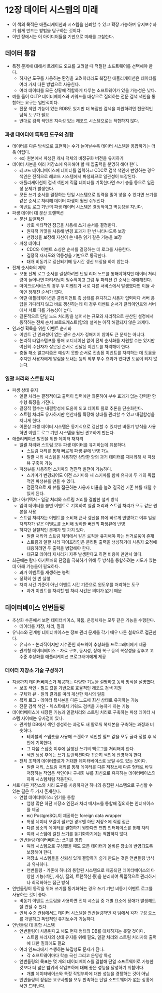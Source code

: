 # 12장 데이터 시스템의 미래

- 이 책의 목적은 애플리케이션과 시스템을 신뢰할 수 있고 확장 가능하며 유지보수하기 쉽게 만드는 방법을 탐구하는 것이다.
- 이번 장에서는 이 아이디어들을 기반으로 미래를 고찰한다.

## 데이터 통합

- 특정 문제에 대해서 트레이드 오프를 고려할 때 적절한 소프트웨어를 선택해야 한다.
    - 하지만 도구를 사용하는 환경을 고려하더라도 복잡한 애플리케이션은 데이터를 여러 가지 다른 방법으로 사용한다.
    - 여러 데이터를 모든 상황에 적합하게 다루는 소프트웨어가 있을 가능성은 낮다.
- 예를 들어 OLTP 데이터베이스와 키워드를 대상으로 질의하는 전문 검색 색인을 통합하는 요구는 일반적이다.
    - 전문 색인 기능이 있는 RDB도 있지만 더 복잡한 검색을 지원하려면 전문적인 탐색 도구가 필요
    - 반대로 검색 색인은 지속성 있는 레코드 시스템으로는 적합하지 않다.

### 파생 데이터에 특화된 도구의 결합

- 데이터를 다른 방식으로 표현하는 수가 늘어날수록 데이터 시스템을 통합하기는 더욱 어렵다.
    - ex) 원본에서 파생된 캐시 객체의 비정규화 버전을 유지하기
- 데이터 사본을 여러 저장소에 유지해야 할 때 입출력을 분명히 해야 한다.
    - 레코드 데이터베이스에 데이터를 입력하고 CDC로 검색 색인에 반영하는 경우 색인은 전적으로 레코드 시스템에서 파생되므로 일관성이 보장된다.
    - 애플리케이션이 검색 색인에 직접 데이터를 기록한다면 쓰기 충돌 등으로 일관성 문제가 발생한다.
    - 모든 쓰기 순서를 결정하는 단일 시스템으로 입력을 밀어 넣을 수 있다면 쓰기를 같은 순서로 처리해 데이터 파생이 훨씬 쉬워진다.
    - 이벤트 로그 기반의 파생 데이터 시스템은 결정적이고 멱등성을 지닌다.
- 파생 데이터 대 분산 트랜잭션
    - 분산 트랜잭션
        - 상호 배타적인 잠금을 사용해 쓰기 순서를 결정한다.
        - 원자적 커밋을 사용해 변경 효과가 한 번 나타나도록 보장
        - 선형성을 보장해 자신이 쓴 내용 읽기 같은 기능을 보장
    - 파생 데이터
        - CDC와 이벤트 소싱은 순서를 결정하는 데 로그를 사용한다.
        - 결정적 재시도와 멱등성을 기반으로 동작한다.
        - 대개 비동기로 갱신되기에 동시간 갱신 보장을 하지 않는다.
- 전체 순서화의 제약
    - 보통 전체 로그 순서를 결정하려면 단일 리더 노드를 통해야하지만 데이터 처리량이 늘어나면 파티셔닝이 필수적이고 그럼 두 파티션 간 순서는 애매해진다.
    - 마이크로서비스의 경우 두 이벤트가 서로 다른 서비스에서 발생했다면 이들 사이엔 정해진 순서가 없다.
    - 어떤 애플리케이션은 클라이언트 측 상태를 유지하고 사용자 입력마다 서버 응답을 기다리지 않고 바로 갱신하는데 이 경우 이벤트 순서가 클라이언트와 서버에서 서로 다를 가능성이 높다.
    - 결론적으로 단일 노드 처리량을 넘어서는 규모와 지리적으로 분산된 설정에서 동작하는 전체 순서 브로드캐스트(합의) 설계는 아직 해결되지 않은 과제다.
- 인과성 획득을 위한 이벤트 순서화
    - 이벤트 간 인과성이 없는 경우 순서가 정해지지 않아도 큰 문제는 아니다.
    - 논리적 타임스탬프를 통해 코디네이션 없이 전체 순서화를 지원할 수는 있지만 여전히 수신자가 잘못된 순서로 전달된 이벤트를 처리해야 한다.
    - 충돌 해소 알고리즘은 예상치 못한 순서로 전송된 이벤트를 처리하는 데 도움을 주지만 사용자에게 알림을 보내는 등의 외부 부수 효과가 있다면 도움이 되지 않는다.

### 일괄 처리와 스트림 처리

- 파생 상태 유지
    - 일괄 처리는 결정적이고 출력이 입력에만 의존하여 부수 효과가 없는 강력한 함수형 특징을 가진다.
    - 결정적 함수는 내결함성에 도움이 되고 데이트 플로 추론을 단순화한다.
    - 스트림 처리도 유사하지만 연산자를 확장해 상태를 관리할 수 있고 내결함성을 지니게 한다.
    - 이론상 파생 데이터 시스템은 동기식으로 갱신할 수 있지만 비동기 방식을 사용하면 이벤트 로그 기반 시스템을 훨씬 견고하게 만든다.
- 애플리케이션 발전을 위한 데이터 재처리
    - 일괄 처리와 스트림 모두 파생 데이터를 유지하는데 유용하다.
        - 스트림 처리를 통해 빠르게 파생 뷰에 반영 가능
        - 일괄 처리 시스템을 사용하면 상당한 양의 과거 데이터를 재처리해 새 파생뷰 구축이 가능
    - 파생뷰를 사용하면 스키마의 점진적 발전이 가능하다.
        - 스키마가 변경되어도 이전 스키마와 새 스키마를 함께 유지에 두 개의 독립적인 파생뷰를 만들 수 있다.
        - 점진적으로 새 뷰를 접근하는 사용자 비율을 늘려 결국엔 기존 뷰를 내릴 수 있게 된다.
- 람다 아키텍처 - 일괄 처리와 스트림 처리를 결합한 설계 방식
    - 입력 데이터를 불변 이벤트로 기록하여 일괄 처리와 스트림 처리가 모두 같은 원본을 사용
    - 스트림 처리자는 이벤트를 소비해 근사 갱신을 뷰에 빠르게 반영하고 이후 일괄 처리자가 같은 이벤트를 소비해 정확한 버전의 파생뷰에 반영
    - 하지만 실질적인 문제가 몇 가지 있다.
        - 일괄 처리와 스트림 처리에서 같은 로직을 유지해야 하는 번거로움이 존재
        - 스트림과 일괄 처리 파이프라인은 분리된 출력을 생성하기에 사용자 요청에 대응하려면 두 출력을 병합해야 한다.
        - 대규모 데이터 재처리가 자주 발생한다고 하면 비용이 만만치 않다.
- 최근에는 람다 아키텍처의 단점을 극복하기 위해 두 방식을 통합하려는 시도가 있는데 아래 기능들이 필요하다.
    - 과거 이벤트를 재생하는 능력
    - 정확히 한 번 실행
    - 처리 시간 기준이 아닌 이벤트 시간 기준으로 윈도우를 처리하는 도구
        - 과거 이벤트를 처리할 땐 처리 시간은 의미가 없기 때문

## 데이터베이스 언번들링

- 추상화 수준에서 보면 데이터베이스, 하둡, 운영체제는 모두 같은 기능을 수행한다.
    - 데이터를 저장, 처리, 질의
- 유닉스와 관계형 데이터베이스는 정보 관리 문제를 각기 매우 다른 철학으로 접근한다.
    - 유닉스 - 논리직이지만 저수준인 하드웨어 추상화를 프로그래머에게 제공
    - 관계형 데이터베이스 - 자료 구조, 동시성, 장애 복구 등의 복잡성을 감추고 고수준 추상화를 애플리케이션 프로그래머에게 제공

### 데이터 저장소 기술 구성하기

- 지금까지 데이터베이스가 제공하는 다양한 기능을 설명하고 동작 방식을 설명했다.
    - 보조 색인 - 필드 값을 기반으로 효율적인 레코드 검색 지원
    - 구체화 뷰 - 질의 결과를 미리 계산한 캐시의 일종
    - 복제 로그 - 데이터 복사본을 다른 노드에 최신 상태로 유지하는 기능
    - 전문 검색 색인 - 텍스트에서 키워드 검색을 가능하게 하는 기능
- 데이터베이스에 내장된 기능과 일괄처리와 스트림 처리로 구축하는 파생 데이터 시스템 사이에는 유사점이 있다.
    - 관계형 DB에서 색인 생성하는 과정도 새 팔로워 복제본을 구축하는 과정과 비슷하다.
        - 테이블의 스냅숏을 사용해 스캔하고 색인할 필드 값을 모두 골라 정렬 후 색인에 기록한다.
        - 그 다음 스냅숏 이후에 실행된 쓰기의 백로그를 처리해야 한다.
        - 색인 생성 후에는 쓰기 트랜잭션마다 꾸준히 색인에 반영해야 한다.
    - 전체 조직의 데이터플로가 거대한 데이터베이스로 보일 수도 있는 것이다.
        - 일괄 처리, 스트림 처리를 통해 데이터를 다른 저장소에 다른 형태로 바꿔 저장하는 작업은 색인이나 구체화 뷰를 최신으로 유지하는 데이터베이스의 하위 시스템처럼 작동한다.
- 서로 다른 저장소와 처리 도구를 사용하지만 하나의 응집된 시스템으로 구성할 수 있는 길은 두 가지 존재한다.
    - 연합 데이터베이스: 읽기를 통합
        - 엄청 많은 하단 저장소 엔진과 처리 메서드를 통합해 질의하는 인터페이스를 제공
        - ex) PostgreSQL이 제공하는 foreign data wrapper
        - 특정 데이터 모델이 필요한 경우엔 하단 저장소에 직접 접근
        - 다른 장소의 데이터를 결합하기 원한다면 연합 인터페이스를 통해 처리
        - 여러 시스템에 걸친 쓰기를 동기화하기에는 적합하지 않다.
    - 언번들링 데이터베이스: 쓰기를 통합
        - 여러 시스템으로 구성됐을 때도 모든 데이터가 올바른 장소에 반영되도록 보장해야 한다.
        - 저장소 시스템들을 신뢰성 있게 결합하기 쉽게 만드는 것은 언번들링 방식과 유사하다.
        - 언번들링 - 기존에 하나의 통합된 시스템으로 제공되던 데이터베이스의 다양한 기능(색인, 캐싱, 질의, 트랜잭션 등)을 분리하여 독립적으로 관리하거나 최적화하는 접근 방식
- 언번들링이 동작을 위해 쓰기를 동기화하는 경우 쓰기 기반 비동기 이벤트 로그를 사용하는 것이 좋다.
    - 비동기 이벤트 스트림을 사용하면 전체 시스템 중 개별 요소에 장애가 발생해도 잘 견딜 수 있다.
    - 인적 수준 관점에서도 데이터 시스템을 언번들링하면 각 팀에서 각자 구성 요소를 개발하고 독립적인 유지보수가 가능하다.
- 언번들링 대 통합 시스템
    - 언번들링이 사용된다고 해도 현재 형태의 DB를 대체하지는 못할 것이다.
        - 스트림 처리자의 상태 유지를 위해 필요, 일괄 처리와 스트림 처리자의 출력에 대한 질의에도 필요
    - 여러 인프라에서 수행하는 복잡성도 문제가 된다.
        - 각 소프트웨어마다 학습 곡선 그리고 운영상 특성
    - 언번들링의 목표는 몇 개의 데이터베이스를 결합해 단일 소프트웨어로 가능한 것보다 더 넓은 범위의 작업부하에 대해 좋은 성능을 달성하기 위함이다.
        - 개별 데이터베이스와 특정 작업부하에 대한 성능을 경쟁하는 것이 아님
    - 언번들링의 장점은 요구사항을 모두 만족하는 단일 소프트웨어가 없는 상황에서만 드러난다.

